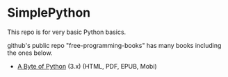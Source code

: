 # SimplePython

This repo is for very basic Python basics.

github's public repo "free-programming-books" has many books including the ones below.

* [A Byte of Python](https://python.swaroopch.com) (3.x) (HTML, PDF, EPUB, Mobi) 

